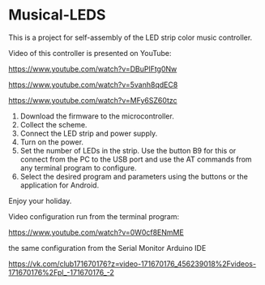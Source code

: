# Musical-LEDS

This is a project for self-assembly of the LED strip color music controller.

Video of this controller is presented on YouTube:

https://www.youtube.com/watch?v=DBuPlFtg0Nw

https://www.youtube.com/watch?v=5vanh8qdEC8

https://www.youtube.com/watch?v=MFy6SZ60tzc


1. Download the firmware to the microcontroller.
2. Collect the scheme.
3. Connect the LED strip and power supply.
4. Turn on the power.
5. Set the number of LEDs in the strip. Use the button B9 for this or connect from the PC to the USB port and use the AT commands from any terminal program to configure.
6. Select the desired program and parameters using the buttons or the application for Android.

Enjoy your holiday.

Video configuration run from the terminal program:

https://www.youtube.com/watch?v=0W0cf8ENmME

the same configuration from the Serial  Monitor Arduino IDE

https://vk.com/club171670176?z=video-171670176_456239018%2Fvideos-171670176%2Fpl_-171670176_-2



